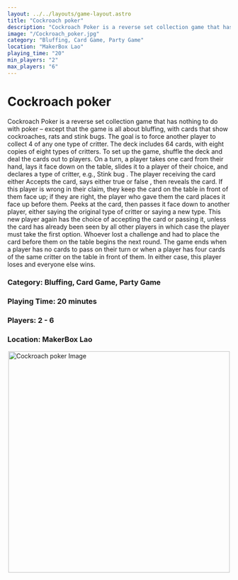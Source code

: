 ```yaml
---
layout: ../../layouts/game-layout.astro
title: "Cockroach poker"
description: "Cockroach Poker is a reverse set collection game that has nothing to do with poker &ndash; except that the game is all about bluffing, with cards that show cockroaches, rats and stink bugs."
image: "/Cockroach_poker.jpg"
category: "Bluffing, Card Game, Party Game"
location: "MakerBox Lao"
playing_time: "20"
min_players: "2"
max_players: "6"
---
```

# Cockroach poker

Cockroach Poker is a reverse set collection game that has nothing to do with poker &ndash; except that the game is all about bluffing, with cards that show cockroaches, rats and stink bugs. The goal is to force another player to collect 4 of any one type of critter.  The deck includes 64 cards, with eight copies of eight types of critters. To set up the game, shuffle the deck and deal the cards out to players.  On a turn, a player takes one card from their hand, lays it face down on the table, slides it to a player of their choice, and declares a type of critter, e.g.,  Stink bug . The player receiving the card either        Accepts the card, says either  true  or  false , then reveals the card. If this player is wrong in their claim, they keep the card on the table in front of them face up; if they are right, the player who gave them the card places it face up before them.         Peeks at the card, then passes it face down to another player, either saying the original type of critter or saying a new type. This new player again has the choice of accepting the card or passing it, unless the card has already been seen by all other players in which case the player must take the first option.   Whoever lost a challenge and had to place the card before them on the table begins the next round.  The game ends when a player has no cards to pass on their turn or when a player has four cards of the same critter on the table in front of them. In either case, this player loses and everyone else wins.  

### Category: Bluffing, Card Game, Party Game

### Playing Time: 20 minutes

### Players: 2 - 6

### Location: MakerBox Lao

<img src="Cockroach Poker is all about bluffing, with cards that show cockroaches, rats and stink bugs." alt="Cockroach poker Image" width="500" style="display: block; margin: 0 auto">

    